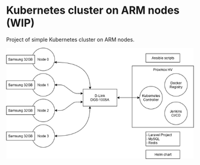 # Kubernetes cluster on ARM nodes (WIP)

Project of simple Kubernetes cluster on ARM nodes.

![Image](arm-cluster.png)
